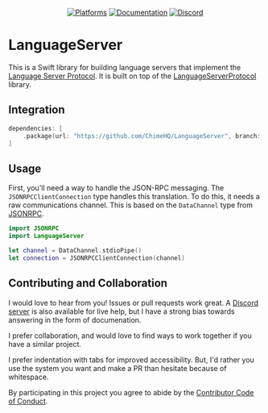 <div align="center">

[![Platforms][platforms badge]][platforms]
[![Documentation][documentation badge]][documentation]
[![Discord][discord badge]][discord]

</div>

# LanguageServer

This is a Swift library for building language servers that implement the [Language Server Protocol](https://microsoft.github.io/language-server-protocol/). It is built on top of the [LanguageServerProtocol][languageserverprotocol] library.

## Integration

```swift
dependencies: [
    .package(url: "https://github.com/ChimeHQ/LanguageServer", branch: "main")
]
```

## Usage

First, you'll need a way to handle the JSON-RPC messaging. The `JSONRPCClientConnection` type handles this translation. To do this, it needs a raw communications channel. This is based on the `DataChannel` type from [JSONRPC](https://github.com/ChimeHQ/JSONRPC).

```swift
import JSONRPC
import LanguageServer 

let channel = DataChannel.stdioPipe()
let connection = JSONRPCClientConnection(channel)
```

## Contributing and Collaboration

I would love to hear from you! Issues or pull requests work great. A [Discord server][discord] is also available for live help, but I have a strong bias towards answering in the form of documenation.

I prefer collaboration, and would love to find ways to work together if you have a similar project.

I prefer indentation with tabs for improved accessibility. But, I'd rather you use the system you want and make a PR than hesitate because of whitespace.

By participating in this project you agree to abide by the [Contributor Code of Conduct](CODE_OF_CONDUCT.md).

[build status]: https://github.com/ChimeHQ/LanguageServer/actions
[build status badge]: https://github.com/ChimeHQ/LanguageServer/workflows/CI/badge.svg
[platforms]: https://swiftpackageindex.com/ChimeHQ/LanguageServer
[platforms badge]: https://img.shields.io/endpoint?url=https%3A%2F%2Fswiftpackageindex.com%2Fapi%2Fpackages%2FChimeHQ%2FLanguageServer%2Fbadge%3Ftype%3Dplatforms
[documentation]: https://swiftpackageindex.com/ChimeHQ/LanguageServer/main/documentation
[documentation badge]: https://img.shields.io/badge/Documentation-DocC-blue
[discord]: https://discord.gg/esFpX6sErJ
[discord badge]: https://img.shields.io/badge/Discord-purple?logo=Discord&label=Chat&color=%235A64EC
[languageserverprotocol]: https://github.com/ChimeHQ/LanguageServerProtocol
